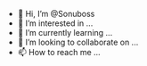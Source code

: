 - 👋 Hi, I’m @Sonuboss
- 👀 I’m interested in ...
- 🌱 I’m currently learning ...
- 💞️ I’m looking to collaborate on ...
- 📫 How to reach me ...

<!---
Sonuboss/Sonuboss is a ✨ special ✨ repository because its `README.md` (this file) appears on your GitHub profile.
You can click the Preview link to take a look at your changes.
--->
